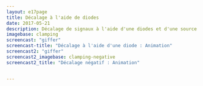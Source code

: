 ```yaml
---
layout: e17page
title: Décalage à l'aide de diodes
date: 2017-05-21
description: Décalage de signaux à l'aide d'une diodes et d'une source de tension. Ajustement de PV1 pour changer le point de décalage
imagebase: clamping
screencast: "giffer"
screencast-title: "Décalage à l'aide d'une diode : Animation"
screencast2: "giffer"
screencast2_imagebase: clamping-negative
screencast2_title: "Décalage négatif : Animation"


---
```

